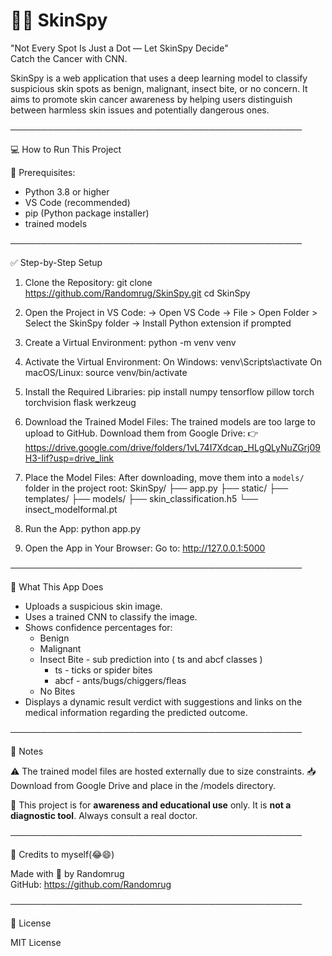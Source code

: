 # 🕵️‍♀️ SkinSpy

"Not Every Spot Is Just a Dot — Let SkinSpy Decide"  
Catch the Cancer with CNN.

SkinSpy is a web application that uses a deep learning model to classify suspicious skin spots as benign, malignant, insect bite, or no concern. It aims to promote skin cancer awareness by helping users distinguish between harmless skin issues and potentially dangerous ones.

───────────────────────────────────────────────

💻 How to Run This Project

🧰 Prerequisites:
- Python 3.8 or higher
- VS Code (recommended)
- pip (Python package installer)
- trained models

───────────────────────────────────────────────

✅ Step-by-Step Setup

1. Clone the Repository:
   git clone https://github.com/Randomrug/SkinSpy.git
   cd SkinSpy

2. Open the Project in VS Code:
   → Open VS Code
   → File > Open Folder > Select the SkinSpy folder
   → Install Python extension if prompted

3. Create a Virtual Environment:
   python -m venv venv

4. Activate the Virtual Environment:
   On Windows:
     venv\Scripts\activate
   On macOS/Linux:
     source venv/bin/activate

5. Install the Required Libraries:
   pip install numpy tensorflow pillow torch torchvision flask werkzeug

6. Download the Trained Model Files:
   The trained models are too large to upload to GitHub.
   Download them from Google Drive:
   👉 https://drive.google.com/drive/folders/1vL74I7Xdcap_HLgQLyNuZGrj09H3-Iif?usp=drive_link 

7. Place the Model Files:
   After downloading, move them into a `models/` folder in the project root:
   SkinSpy/
   ├── app.py
   ├── static/
   ├── templates/
   ├── models/
       ├── skin_classification.h5
       └── insect_modelformal.pt

8. Run the App:
   python app.py

9. Open the App in Your Browser:
   Go to: http://127.0.0.1:5000

───────────────────────────────────────────────

🧠 What This App Does

- Uploads a suspicious skin image.
- Uses a trained CNN to classify the image.
- Shows confidence percentages for:
  - Benign
  - Malignant
  - Insect Bite - sub prediction into ( ts and abcf classes )
      - ts - ticks or spider bites
      - abcf - ants/bugs/chiggers/fleas 
  - No Bites
- Displays a dynamic result verdict with suggestions and links on the medical information regarding the predicted outcome.

───────────────────────────────────────────────

📝 Notes

⚠️ The trained model files are hosted externally due to size constraints.
📥 Download from Google Drive and place in the /models directory.

🧪 This project is for **awareness and educational use** only. It is **not a diagnostic tool**. Always consult a real doctor.

───────────────────────────────────────────────

🙌 Credits to myself(😂😄)

Made with 💜 by Randomrug  
GitHub: https://github.com/Randomrug

───────────────────────────────────────────────

📄 License

MIT License
